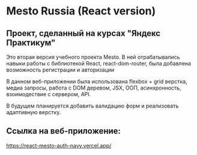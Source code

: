 # Mesto Russia (React version)
## Проект, сделанный на курсах "Яндекс Практикум"

Это вторая версия учебного проекта Mesto. В ней отрабатывались навыки работы с библиотекой React, react-dom-router, была добавлена возможность регистрации и авторизации

В данном веб-приложении была использована flexbox + grid верстка, медиа запросы, работа с DOM деревом, JSX, ООП, асинхронность, взоимодествие с сервером, API. 

В будущем планируется добавить валидацию форм и реализовать адаптивную верстку.

## Ссылка на веб-приложение:
https://react-mesto-auth-navy.vercel.app/
